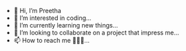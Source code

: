 - 👋 Hi, I’m Preetha
- 👀 I’m interested in coding...
- 🌱 I’m currently learning new things...
- 💞️ I’m looking to collaborate on a project that impress me...
- 📫 How to reach me 🤷🏼‍♀️...

<!---
Preetha002/Preetha002 is a ✨ special ✨ repository because its `README.md` (this file) appears on your GitHub profile.
You can click the Preview link to take a look at your changes.
--->
